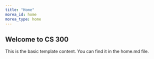 ```yaml
---
title: "Home"
morea_id: home
morea_type: home
---
```


## Welcome to CS 300

This is the basic template content. You can find it in the home.md file.